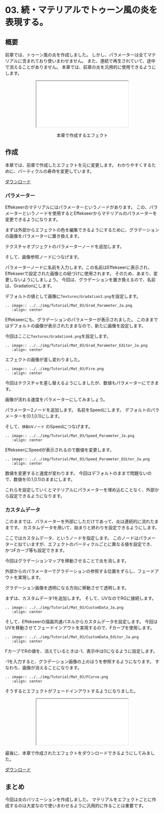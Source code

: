 # 03. 続・マテリアルでトゥーン風の炎を表現する。

## 概要

前章では、トゥーン風の炎を作成しました。
しかし、パラメーターは全てマテリアルに含まれており使いまわせません。
また、連続で再生されていて、途中で消えることがありません。
本章では、前章の炎を汎用的に使用できるようにします。

<div align="center">
<iframe src='../../Effects/viewer_ja.html#Tutorials/Mat_03/Fire.efkefc'></iframe>
<p>本章で作成するエフェクト</p>
</div>

## 作成

本章では、前章で作成したエフェクトを元に変更します。
わかりやすくするために、パーティクルの寿命を変更しています。

<a href="../../Effects/Tutorials/Mat_03_01.zip">ダウンロード</a>

### パラメーター

Effekseerのマテリアルにはパラメーターというノードがあります。
この、パラメーターというノードを使用するとEffekseerからマテリアルのパラメーターを変更できるようになります。

まずは外部からエフェクトの色を編集できるようにするために、グラデーションの画像をパラメーターに置き換えます。

テクスチャオブジェクトのパラメーターノードを追加します。

そして、画像参照ノードにつなげます。

パラメーターノードに名前を入力します。この名前はEffekseerに表示され、Effekseerで設定された画像との紐づけに使用されます。
そのため、あまり、変更しないようにしましょう。
今回は、グラデーションを置き換えるので、名前は、Gradationにします。

デフォルトの値として画像に``` Textures/Gradation3.png ```を設定します。

```eval_rst
.. image:: ../../img/Tutorial/Mat_03/Grad_Parameter_Ja.png
   :align: center
```

Effekseerにも、グラデーションのパラメーターが表示されました。
このままではデフォルトの画像が表示されたままなので、新たに画像を設定します。

今回はここに``` Textures/Gradation4.png ```を設定します。

```eval_rst
.. image:: ../../img/Tutorial/Mat_03/Grad_Parameter_Editor_Ja.png
   :align: center
```

エフェクトの画像が差し変わりました。

```eval_rst
.. image:: ../../img/Tutorial/Mat_03/Fire.png
   :align: center
```

今回はテクスチャを差し替えるようにしましたが、数値もパラメーターにできます。

画像が流れる速度をパラメーターにしてみましょう。

パラメーター2ノードを追加します。
名前をSpeedにします。
デフォルトのパラメーターを(0.1,0.1)にします。

そして、``` 移動UVノード ``` のSpeedにつなげます。

```eval_rst
.. image:: ../../img/Tutorial/Mat_03/Speed_Parameter_Ja.png
   :align: center
```

EffekseerにSpeedが表示されるので数値を変更します。

```eval_rst
.. image:: ../../img/Tutorial/Mat_03/Speed_Parameter_Editor_Ja.png
   :align: center
```

数値を変更すると速度が変わります。
今回はデフォルトのままで問題ないので、数値を(0.1,0.1)のままにします。

これらを設定していくとマテリアルにパラメーターを埋め込むことなく、外部から設定できるようになります。

### カスタムデータ

このままでは、パラメーターを外部にしただけであって、炎は連続的に流れたままです。
カスタムデータを用いて、始まりと終わりを設定できるようにします。

ここではカスタムデータ、というノードを指定します。
このノードはパラメーターと似ていますが、エフェクトのパーティクルごとに異なる値を設定でき、
かつFカーブ等も設定できます。

今回はグラデーションマップを移動させることで炎を消します。

外部からのパラメーターでグラデーションの参照する位置をずらし、フェードアウトを実現します。

グラデーション画像を透明になる方向に移動させて透明します。

まずは、カスタムデータ1を追加します。
そして、UVなのでRGに接続します。


```eval_rst
.. image:: ../../img/Tutorial/Mat_03/CustomData_Ja.png
   :align: center
```

そして、Effekseerの描画共通パネルからカスタムデータを設定します。
今回はUVを移動させてフェードインアウトを実現するので、Fカーブを使用します。

```eval_rst
.. image:: ../../img/Tutorial/Mat_03/CustomData_Editor_Ja.png
   :align: center
```

FカーブでRの値を、消えているときは-1、表示中は0になるように設定します。

-1を入力すると、グラデーション画像の上のほうを参照するようになります。
すなわち、画像が消えることになります。

```eval_rst
.. image:: ../../img/Tutorial/Mat_03/FCurve.png
   :align: center
```

そうするとエフェクトがフェードインアウトするようになりました。

<div align="center">
<iframe src='../../Effects/viewer_ja.html#Tutorials/Mat_03/Fire.efkefc'></iframe>
</div>

最後に、本章で作成されたエフェクトをダウンロードできるようにしてみました。

<a href="../../Effects/Tutorials/Mat_03_02.zip">ダウンロード</a>

## まとめ

今回は炎のバリエーションを作成しました。
マテリアルをエフェクトごとに作成するのは大変なので使いまわせるように汎用的に作ることは重要です。

